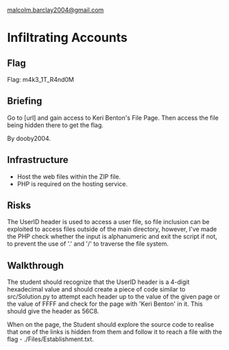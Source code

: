 malcolm.barclay2004@gmail.com

# Infiltrating Accounts

## Flag
Flag: m4k3_1T_R4nd0M

## Briefing
Go to [url] and gain access to Keri Benton's File Page. Then access the file being hidden there to get the flag.

By dooby2004.

## Infrastructure
- Host the web files within the ZIP file.
- PHP is required on the hosting service.

## Risks
The UserID header is used to access a user file, so file inclusion can be exploited to access files outside of the main directory, however, I've made the PHP check whether the input is alphanumeric and exit the script if not, to prevent the use of '.' and '/' to traverse the file system.

## Walkthrough
The student should recognize that the UserID header is a 4-digit hexadecimal value and should create a piece of code similar to src/Solution.py to attempt each header up to the value of the given page or the value of FFFF and check for the page with 'Keri Benton' in it. This should give the header as 56C8.

When on the page, the Student should explore the source code to realise that one of the links is hidden from them and follow it to reach a file with the flag - ./Files/Establishment.txt.
